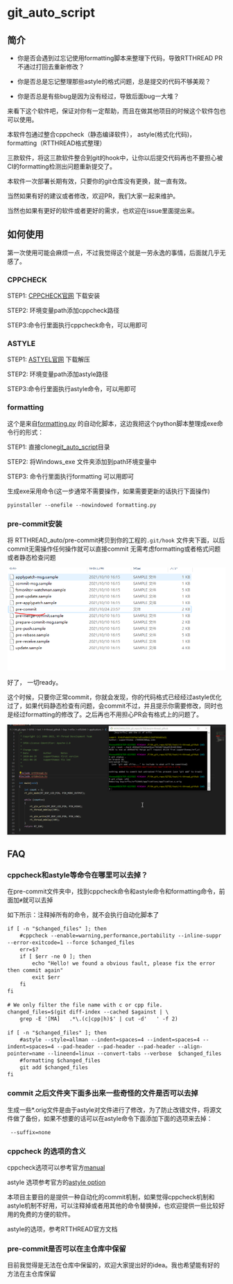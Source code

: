 # git_auto_script

## 简介

- 你是否会遇到过忘记使用formatting脚本来整理下代码，导致RTTHREAD PR不通过打回去重新修改？

- 你是否总是忘记整理那些astyle的格式问题，总是提交的代码不够美观？

- 你是否总是有些bug是因为没有经过，导致后面bug一大堆？

来看下这个软件吧，保证对你有一定帮助，而且在做其他项目的时候这个软件包也可以使用。

本软件包通过整合cppcheck（静态编译软件）， astyle(格式化代码)， formatting（RTTHREAD格式整理）

三款软件，将这三款软件整合到git的hook中，让你以后提交代码再也不要担心被CI的formatting检测出问题重新提交了。

本软件一次部署长期有效，只要你的git仓库没有更换，就一直有效。

当然如果有好的建议或者修改，欢迎PR，我们大家一起来维护。

当然也如果有更好的软件或者更好的需求，也欢迎在issue里面提出来。

## 如何使用

第一次使用可能会麻烦一点，不过我觉得这个就是一劳永逸的事情，后面就几乎无感了。

### CPPCHECK

 STEP1: [CPPCHECK官网](http://cppcheck.net/) 下载安装

STEP2: 环境变量path添加cppcheck路径

STEP3:命令行里面执行cppcheck命令，可以用即可

### ASTYLE

STEP1: [ASTYEL官网](https://sourceforge.net/projects/astyle/) 下载解压

STEP2: 环境变量path添加astyle路径

STEP3:命令行里面执行astyle命令，可以用即可

### formatting

这个是来自[formatting.py](https://github.com/mysterywolf/formatting) 的自动化脚本，这边我把这个python脚本整理成exe命令行的形式：



STEP1: 直接clone[git_auto_script](https://github.com/supperthomas/git_auto_script.git)目录

STEP2: 将Windows_exe 文件夹添加到path环境变量中

STEP3: 命令行里面执行formatting 可以用即可

生成exe采用命令(这一步通常不需要操作，如果需要更新的话执行下面操作)

```
pyinstaller --onefile --nowindowed formatting.py
```

### pre-commit安装

将 RTTHREAD_auto/pre-commit拷贝到你的工程的`.git/hook` 文件夹下面，以后commit无需操作任何操作就可以直接commit 无需考虑formatting或者格式问题或者静态检查问题

![image-20211025223018211](images/image-20211025223018211.png)

好了， 一切ready。

这个时候，只要你正常commit，你就会发现，你的代码格式已经经过astyle优化过了，如果代码静态检查有问题，会commit不过，并且提示你需要修改，同时也是经过formatting的修改了。之后再也不用担心PR会有格式上的问题了。

![help](images/help.gif)



## FAQ

### cppcheck和astyle等命令在哪里可以去掉？

在pre-commit文件夹中，找到cppcheck命令和astyle命令和formatting命令，前面加`#`就可以去掉

如下所示：注释掉所有的命令，就不会执行自动化脚本了

```
if [ -n "$changed_files" ]; then
	#cppcheck --enable=warning,performance,portability --inline-suppr --error-exitcode=1 --force $changed_files
	err=$?
	if [ $err -ne 0 ]; then
	    echo "Hello! we found a obvious fault, please fix the error then commit again"
		exit $err
	fi
fi

# We only filter the file name with c or cpp file.
changed_files=$(git diff-index --cached $against | \
	grep -E '[MA]	.*\.(c|cpp|h)$' | cut -d'	' -f 2)

if [ -n "$changed_files" ]; then
	#astyle --style=allman --indent=spaces=4 --indent=spaces=4 --indent=spaces=4 --pad-header --pad-header --pad-header --align-pointer=name --lineend=linux --convert-tabs --verbose  $changed_files
	#formatting $changed_files
	git add $changed_files
fi
```

  ### commit 之后文件夹下面多出来一些奇怪的文件是否可以去掉

生成一些*.orig文件是由于astyle对文件进行了修改，为了防止改错文件，将源文件做了备份，如果不想要的话可以在astyle命令下面添加下面的选项来去掉：

```
 --suffix=none
```

### cppcheck 的选项的含义

cppcheck选项可以参考官方[manual](http://cppcheck.net/manual.pdf)

astyle 选项参考官方的[astyle option](http://astyle.sourceforge.net/astyle.html)

本项目主要目的是提供一种自动化的commit机制，如果觉得cppcheck机制和astyle机制不好用，可以注释掉或者用其他的命令替换掉，也欢迎提供一些比较好用的免费的方便的软件。

astyle的选项，参考RTTHREAD官方文档

### pre-commit是否可以在主仓库中保留

目前我觉得是无法在仓库中保留的，欢迎大家提出好的idea。我也希望能有好的方法在主仓库保留



